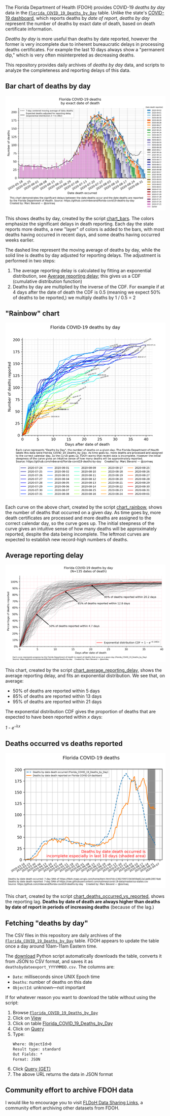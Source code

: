 The Florida Department of Health (FDOH) provides COVID-19 *deaths by day* data
in the [`Florida_COVID_19_Deaths_by_Day`][tbl] table. Unlike the state's
[COVID-19 dashboard][dash], which reports deaths by *date of report*, *deaths
by day* represent the number of deaths by exact date of death, based on death
certificate information.

*Deaths by day* is more useful than deaths by date reported, however the former
is very incomplete due to inherent bureaucratic delays in processing deaths
certificates. For example the last 10 days always show a "permanent dip," which
is very often misinterpreted as decreasing deaths.

This repository provides daily archives of *deaths by day* data, and scripts to
analyze the completeness and reporting delays of this data.

## Bar chart of deaths by day

![Bar chart of deaths by day](chart_bars.png)

This shows deaths by day, created by the script
[chart_bars](chart_bars). The colors emphasize the significant delays in
death reporting. Each day the state reports more deaths, a new "layer" of colors
is added to the bars, with most deaths having occurred in recent days, and some
deaths having occurred weeks earlier.

The dashed line represent the moving average of deaths by day, while the solid
line is deaths by day adjusted for reporting delays. The adjustment is performed
in two steps:

1. The average reporting delay is calculated by fitting an exponential distribution,
  see [Average reporting delay](#average-reporting-delay); this gives us a CDF
  (cumulative distribution function)
1. Deaths by day are multiplied by the inverse of the CDF. For example if at 4 days
  after the date of death the CDF is 0.5 (meaning we expect 50% of deaths to be
  reported,) we multiply deaths by 1 / 0.5 = 2

## "Rainbow" chart

![Rainbow chart](chart_rainbow.png)

Each curve on the above chart, created by the script [chart_rainbow](chart_rainbow),
shows the number of deaths that occurred on a given day. As time goes by, more death
certificates are processed and more deaths are assigned to the correct calendar
day, so the curve goes up. The initial steepness of the curve gives an intuitive sense
of how many deaths will be approximately reported, despite the data being incomplete.
The leftmost curves are expected to establish new record-high numbers of deaths.

## Average reporting delay

![Average reporting delay](chart_average_reporting_delay.png)

This chart, created by the script [chart_average_reporting_delay](chart_average_reporting_delay),
shows the average reporting delay, and fits an exponential distribution. We see that, on average:

* 50% of deaths are reported within 5 days
* 85% of deaths are reported within 13 days
* 95% of deaths are reported within 21 days

The exponential distribution CDF gives the proportion of deaths that are expected to have been
reported within *x* days:

*1 - e<sup>-λx</sup>*

## Deaths occurred vs deaths reported

![Deaths occurred vs deaths reported](chart_deaths_occurred_vs_reported.png)

This chart, created by the script [chart_deaths_occurred_vs_reported](chart_deaths_occurred_vs_reported),
shows the reporting lag. **Deaths by date of death are always higher than deaths by date
of report in periods of increasing deaths** (because of the lag.)

## Fetching "deaths by day"

The CSV files in this repository are daily archives of the
[`Florida_COVID_19_Deaths_by_Day`][tbl] table. FDOH appears to update the table
once a day around 10am-11am Eastern time.

The [download](download) Python script automatically downloads the table, converts it from
JSON to CSV format, and saves it as `deathsbydateexport_YYYYMMDD.csv`. The columns are:

* `Date`: milliseconds since UNIX Epoch time
* `Deaths`: number of deaths on this date
* `ObjectId`: unknown—not important

If for whatever reason you want to download the table without using the script:

1. Browse [`Florida_COVID_19_Deaths_by_Day`][tbl]
1. Click on [View](https://services1.arcgis.com/CY1LXxl9zlJeBuRZ/arcgis/rest/services/Florida_COVID_19_Deaths_by_Day/FeatureServer)
1. Click on table [Florida_COVID_19_Deaths_by_Day](https://services1.arcgis.com/CY1LXxl9zlJeBuRZ/ArcGIS/rest/services/Florida_COVID_19_Deaths_by_Day/FeatureServer/0)
1. Click on [Query](https://services1.arcgis.com/CY1LXxl9zlJeBuRZ/ArcGIS/rest/services/Florida_COVID_19_Deaths_by_Day/FeatureServer/0/query)
1. Type:
   ```
   Where: ObjectId>0
   Result type: standard
   Out Fields: *
   Format: JSON
   ```
1. Click [Query (GET)](https://services1.arcgis.com/CY1LXxl9zlJeBuRZ/ArcGIS/rest/services/Florida_COVID_19_Deaths_by_Day/FeatureServer/0/query?where=ObjectId%3E0&objectIds=&time=&resultType=none&outFields=*&returnIdsOnly=false&returnUniqueIdsOnly=false&returnCountOnly=false&returnDistinctValues=false&cacheHint=false&orderByFields=&groupByFieldsForStatistics=&outStatistics=&having=&resultOffset=&resultRecordCount=&sqlFormat=none&f=pjson&token=)
1. The above URL returns the data in JSON format

## Community effort to archive FDOH data

I would like to encourage you to visit [FLDoH Data Sharing Links](https://docs.google.com/document/d/1BhXjwkwZTbuLhoNidd7FVvrynuzR_EZdV_TXe9zBRj0/edit), a community effort archiving other datasets from FDOH.

[tbl]: https://fdoh.maps.arcgis.com/home/item.html?id=230270972343459a812a1ae8c28574a6
[dash]: https://experience.arcgis.com/experience/96dd742462124fa0b38ddedb9b25e429
